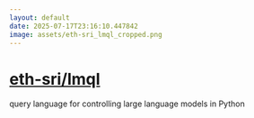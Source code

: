 ```yaml
---
layout: default
date: 2025-07-17T23:16:10.447842
image: assets/eth-sri_lmql_cropped.png
---
```


# [eth-sri/lmql](https://github.com/eth-sri/lmql)

query language for controlling large language models in Python
